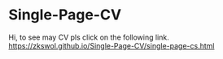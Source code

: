 # Single-Page-CV
Hi, to see may CV pls click on the following link.
https://zkswol.github.io/Single-Page-CV/single-page-cs.html
